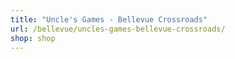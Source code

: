 ```yaml
---
title: "Uncle's Games - Bellevue Crossroads"
url: /bellevue/uncles-games-bellevue-crossroads/
shop: shop
---
```

